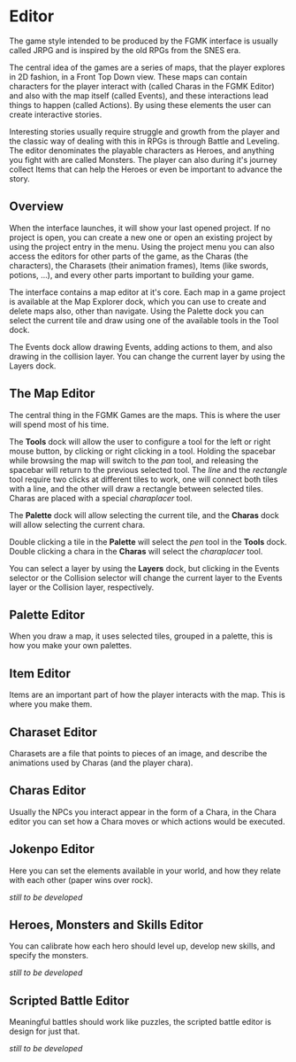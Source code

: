 # Editor
The game style intended to be produced by the FGMK interface is usually called
JRPG and is inspired by the old RPGs from the SNES era.

The central idea of the games are a series of maps, that the player explores
in 2D fashion, in a Front Top Down view. These maps can contain characters for
the player interact with (called Charas in the FGMK Editor) and also with the
map itself (called Events), and these interactions lead things to happen
(called Actions). By using these elements the user can create interactive
stories.

Interesting stories usually require struggle and growth from the player and
the classic way of dealing with this in RPGs is through Battle and Leveling.
The editor denominates the playable characters as Heroes, and anything you
fight with are called Monsters. The player can also during it's journey
collect Items that can help the Heroes or even be important to advance the
story.

## Overview
When the interface launches, it will show your last opened project. If no
project is open, you can create a new one or open an existing project by using
the project entry in the menu. Using the project menu you can also access the
editors for other parts of the game, as the Charas (the characters), the
Charasets (their animation frames), Items (like swords, potions, ...), and
every other parts important to building your game.

The interface contains a map editor at it's core. Each map in a game project
is available at the Map Explorer dock, which you can use to create and delete
maps also, other than navigate. Using the Palette dock you can select the
current tile and draw using one of the available tools in the Tool dock.

The Events dock allow drawing Events, adding actions to them, and also drawing
in the collision layer. You can change the current layer by using the Layers
dock.

## The Map Editor
The central thing in the FGMK Games are the maps. This is where the user will
spend most of his time.

The **Tools** dock will allow the user to configure a tool for the left or right
mouse button, by clicking or right clicking in a tool. Holding the spacebar
while browsing the map will switch to the *pan* tool, and releasing the spacebar
will return to the previous selected tool.  The *line* and the *rectangle* tool
require two clicks at different tiles to work, one will connect both tiles
with a line, and the other will draw a rectangle between selected tiles. Charas
are placed with a special *charaplacer* tool.

The **Palette** dock will allow selecting the current tile, and the **Charas**
dock will allow selecting the current chara.

Double clicking a tile in the **Palette** will select the *pen* tool in the
**Tools** dock. Double clicking a chara in the **Charas** will select the
*charaplacer* tool.

You can select a layer by using the **Layers** dock, but clicking in the
Events selector or the Collision selector will change the current layer to
the Events layer or the Collision layer, respectively.

## Palette Editor
When you draw a map, it uses selected tiles, grouped in a palette, this is how
you make your own palettes.

## Item Editor
Items are an important part of how the player interacts with the map. This is
where you make them.

## Charaset Editor
Charasets are a file that points to pieces of an image, and describe the
animations used by Charas (and the player chara).

## Charas Editor
Usually the NPCs you interact appear in the form of a Chara, in the Chara editor
you can set how a Chara moves or which actions would be executed.

## Jokenpo Editor
Here you can set the elements available in your world, and how they relate with
each other (paper wins over rock).

*still to be developed*

## Heroes, Monsters and Skills Editor
You can calibrate how each hero should level up, develop new skills, and specify
the monsters.

*still to be developed*

## Scripted Battle Editor
Meaningful battles should work like puzzles, the scripted battle editor is
design for just that.

*still to be developed*
